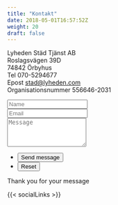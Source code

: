 ```yaml
---
title: "Kontakt"
date: 2018-05-01T16:57:52Z
weight: 20
draft: false
---
```


Lyheden Städ Tjänst AB<br>
Roslagsvägen 39D<br>
74842 Örbyhus<br>
Tel 070-5294677<br>
Epost stad@lyheden.com<br>
Organisationsnummer 556646-2031<br>


<form id="contactform" method="post" action="https://formspree.io/insert.your@mail.adress">
	<div class="field half first">
		<input type="text" name="name" id="name" placeholder="Name"/>
	</div>
	<div class="field half">
		<input type="email" id="email" name="email" placeholder="Email">
	</div>
	<div class="field">
		<textarea name="message" id="message" rows="4" placeholder="Message"></textarea>
	</div>
	<ul class="actions">
		<li><input type="submit" value="Send message" class="special" /></li>
		<li><input type="reset" value="Reset" /></li>
	</ul>
	<input type="hidden" name="_next" value="?sent#formspree" />
	<input type="hidden" name="_subject" value="Subject for your mail like new message" />
	<input type="text" name="_gotcha" style="display:none" />
</form>
<span id="contactformsent">Thank you for your message</span>

<script>
$(document).ready(function($) { 
    $(function(){
        if (window.location.search == "?sent") {
        	$('#contactform').hide();
        	$('#contactformsent').show();
        } else {
        	$('#contactformsent').hide();
        }
    });
});
</script>


{{< socialLinks >}}
